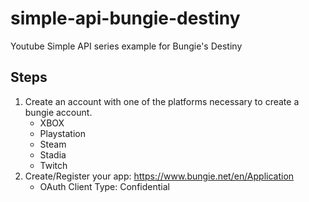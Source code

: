 # simple-api-bungie-destiny
Youtube Simple API series example for Bungie's Destiny

## Steps
1. Create an account with one of the platforms necessary to create a bungie account.
    * XBOX
    * Playstation
    * Steam
    * Stadia
    * Twitch
1. Create/Register your app: https://www.bungie.net/en/Application
    * OAuth Client Type: Confidential
